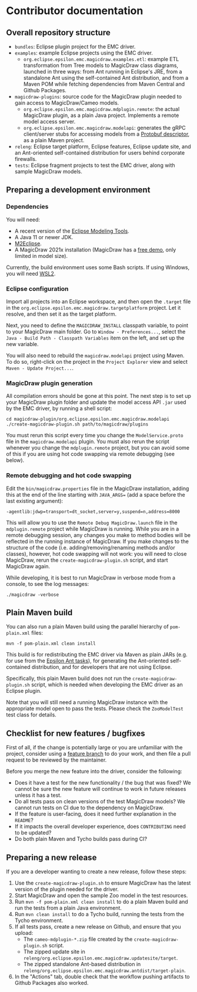 # Contributor documentation

## Overall repository structure

* `bundles`: Eclipse plugin project for the EMC driver.
* `examples`: example Eclipse projects using the EMC driver.
  * `org.eclipse.epsilon.emc.magicdraw.examples.etl`: example ETL transformation from Tree models to MagicDraw class diagrams, launched in three ways: from Ant running in Eclipse's JRE, from a standalone Ant using the self-contained Ant distribution, and from a Maven POM while fetching dependencies from Maven Central and Github Packages.
* `magicdraw-plugins`: source code for the MagicDraw plugin needed to gain access to MagicDraw/Cameo models.
  * `org.eclipse.epsilon.emc.magicdraw.mdplugin.remote`: the actual MagicDraw plugin, as a plain Java project. Implements a remote model access server.
  * `org.eclipse.epsilon.emc.magicdraw.modelapi`: generates the gRPC client/server stubs for accessing models from a [Protobuf descriptor](magicdraw-plugin/org.eclipse.epsilon.emc.magicdraw.modelapi/src/main/proto/ModelService.proto), as a plain Maven project.
* `releng`: Eclipse target platform, Eclipse features, Eclipse update site, and an Ant-oriented self-contained distribution for users behind corporate firewalls.
* `tests`: Eclipse fragment projects to test the EMC driver, along with sample MagicDraw models.

## Preparing a development environment

### Dependencies

You will need:

* A recent version of the [Eclipse Modeling Tools](https://www.eclipse.org/downloads/).
* A Java 11 or newer JDK.
* [M2Eclipse](https://www.eclipse.org/m2e/).
* A MagicDraw 2021x installation (MagicDraw has a [free demo](https://www.magicdraw.com/download/magicdraw), only limited in model size).

Currently, the build environment uses some Bash scripts.
If using Windows, you will need [WSL2](https://docs.microsoft.com/en-us/windows/wsl/install).

### Eclipse configuration

Import all projects into an Eclipse workspace, and then open the `.target` file in the `org.eclipse.epsilon.emc.magicdraw.targetplatform` project.
Let it resolve, and then set it as the target platform.

Next, you need to define the `MAGICDRAW_INSTALL` classpath variable, to point to your MagicDraw main folder.
Go to `Window - Preferences...`, select the `Java - Build Path - Classpath Variables` item on the left, and set up the new variable.

You will also need to rebuild the `magicdraw.modelapi` project using Maven.
To do so, right-click on the project in the `Project Explorer` view and select `Maven - Update Project...`.

### MagicDraw plugin generation

All compilation errors should be gone at this point.
The next step is to set up your MagicDraw plugin folder and update the model access API `.jar` used by the EMC driver, by running a shell script:

```shell
cd magicdraw-plugin/org.eclipse.epsilon.emc.magicdraw.modelapi
./create-magicdraw-plugin.sh path/to/magicdraw/plugins
```

You must rerun this script every time you change the `ModelService.proto` file in the `magicdraw.modelapi` plugin.
You must also rerun the script whenever you change the `mdplugin.remote` project, but you can avoid some of this if you are using hot code swapping via remote debugging (see below).

### Remote debugging and hot code swapping

Edit the `bin/magicdraw.properties` file in the MagicDraw installation, adding this at the end of the line starting with `JAVA_ARGS=` (add a space before the last existing argument):

```text
-agentlib:jdwp=transport=dt_socket,server=y,suspend=n,address=8000
```

This will allow you to use the `Remote Debug MagicDraw.launch` file in the `mdplugin.remote` project while MagicDraw is running.
While you are in a remote debugging session, any changes you make to method bodies will be reflected in the running instance of MagicDraw.
If you make changes to the structure of the code (i.e. adding/removing/renaming methods and/or classes), however, hot code swapping will not work: you will need to close MagicDraw, rerun the `create-magicdraw-plugin.sh` script, and start MagicDraw again.

While developing, it is best to run MagicDraw in verbose mode from a console, to see the log messages:

```shell
./magicdraw -verbose
```

## Plain Maven build

You can also run a plain Maven build using the parallel hierarchy of `pom-plain.xml` files:

```shell
mvn -f pom-plain.xml clean install
```

This build is for redistributing the EMC driver via Maven as plain JARs (e.g. for use from the [Epsilon Ant tasks](https://www.eclipse.org/epsilon/doc/workflow/)), for generating the Ant-oriented self-contained distribution, and for developers that are not using Eclipse.

Specifically, this plain Maven build does not run the `create-magicdraw-plugin.sh` script, which is needed when developing the EMC driver as an Eclipse plugin.

Note that you will still need a running MagicDraw instance with the appropriate model open to pass the tests.
Please check the `ZooModelTest` test class for details.

## Checklist for new features / bugfixes

First of all, if the change is potentially large or you are unfamiliar with the project, consider using a [feature branch](https://www.atlassian.com/git/tutorials/comparing-workflows/feature-branch-workflow) to do your work, and then file a pull request to be reviewed by the maintainer.

Before you merge the new feature into the driver, consider the following:

* Does it have a test for the new functionality / the bug that was fixed? We cannot be sure the new feature will continue to work in future releases unless it has a test.
* Do all tests pass on clean versions of the test MagicDraw models? We cannot run tests on CI due to the dependency on MagicDraw.
* If the feature is user-facing, does it need further explanation in the `README`?
* If it impacts the overall developer experience, does `CONTRIBUTING` need to be updated?
* Do both plain Maven and Tycho builds pass during CI?

## Preparing a new release

If you are a developer wanting to create a new release, follow these steps:

1. Use the `create-magicdraw-plugin.sh` to ensure MagicDraw has the latest version of the plugin needed for the driver.
1. Start MagicDraw and open the sample Zoo model in the test resources.
1. Run `mvn -f pom-plain.xml clean install` to do a plain Maven build and run the tests from a plain Java environment.
1. Run `mvn clean install` to do a Tycho build, running the tests from the Tycho environment.
1. If all tests pass, create a new release on Github, and ensure that you upload:
   * The `cameo-mdplugin-*.zip` file created by the `create-magicdraw-plugin.sh` script.
   * The zipped update site in `releng/org.eclipse.epsilon.emc.magicdraw.updatesite/target`.
   * The zipped standalone Ant-based distribution in `releng/org.eclipse.epsilon.emc.magicdraw.antdist/target-plain`.
1. In the "Actions" tab, double check that the workflow pushing artifacts to Github Packages also worked.
